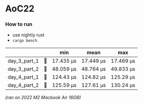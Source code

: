 # AoC22
### How to run
* use nightly rust
* `cargo bench`


|   |    | min | mean | max |
|---|---|-----|------|-----|
|  day_3_part_1 | :star2: |17.435 µs  |   17.449 µs  |   17.469 µs   | 
|  day_3_part_2 | :star2: |48.059 µs  |   48.764 µs  |    49.833 µs  |     
|  day_4_part_1 | :star2: |124.43 µs  |   124.82 µs  |    125.29 µs  |     
|  day_4_part_2 | :star2: |125.59 µs  |  127.61 µs   |    130.24 µs  | 

*(ran on 2022 M2 Macbook Air 16GB)*